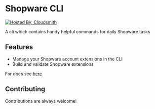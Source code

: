 # Shopware CLI

[![Hosted By: Cloudsmith](https://img.shields.io/badge/OSS%20hosting%20by-cloudsmith-blue?logo=cloudsmith&style=flat-square)](https://cloudsmith.com)

A cli which contains handy helpful commands for daily Shopware tasks

## Features

- Manage your Shopware account extensions in the CLI
- Build and validate Shopware extensions

For docs see [here](https://sw-cli.fos.gg/)

## Contributing

Contributions are always welcome!
